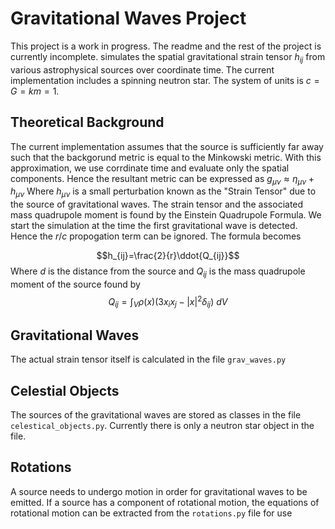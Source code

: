 # Gravitational Waves Project
This project is a work in progress. The readme and the rest of the project is currently incomplete. simulates the spatial gravitational strain tensor $h_{ij}$ from various astrophysical sources over coordinate time. The current implementation includes a spinning neutron star. The system of units is $c=G=km=1$.

## Theoretical Background
The current implementation assumes that the source is sufficiently far away such that the backgorund metric is equal to the Minkowski metric. With this approximation, we use corrdinate time and evaluate only the spatial components. Hence the resultant metric can be expressed as $g_{\mu\nu}\approx \eta_{\mu\nu}+h_{\mu\nu}$ Where $h_{\mu\nu}$ is a small perturbation known as the "Strain Tensor" due to the source of gravitational waves. 
The strain tensor and the associated mass quadrupole moment is found by the Einstein Quadrupole Formula. We start the simulation at the time the first gravitational wave is detected. Hence the $r/c$ propogation term can be ignored. The formula becomes

$$h_{ij}=\frac{2}{r}\ddot{Q_{ij}}$$
Where $d$ is the distance from the source and $Q_{ij}$ is the mass quadrupole moment of the source found by 
$$Q_{ij}=\int_V\rho(x)(3x_ix_j-|x|^2\delta_{ij})\ dV$$


## Gravitational Waves
The actual strain tensor itself is calculated in the file `grav_waves.py`

## Celestial Objects
The sources of the gravitational waves are stored as classes in the file `celestical_objects.py`. Currently there is only a neutron star object in the file. 

## Rotations
A source needs to undergo motion in order for gravitational waves to be emitted. If a source has a component of rotational motion, the equations of rotational motion can be extracted from the `rotations.py` file for use
